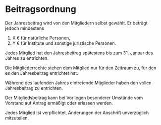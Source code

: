 # Beitragsordnung

Der Jahresbeitrag wird von den Mitgliedern selbst gewählt. Er beträgt jedoch mindestens
1. X € für natürliche Personen,
2. Y € für Institute und sonstige juristische Personen. 

Jedes Mitglied hat den Jahresbeitrag spätestens bis zum 31. Januar des Jahres
zu entrichten.

Die Mitgliederrechte stehen dem Mitglied nur für den Zeitraum zu,
für den es den Jahresbeitrag entrichtet hat.

Während des laufenden Jahres eintretende Mitglieder haben
den vollen Jahresbeitrag zu entrichten.

Der Mitgliedsbeitrag kann bei Vorliegen besonderer Umstände
vom Vorstand auf Antrag ermäßigt oder erlassen werden.

Jedes Mitglied ist verpflichtet, Änderungen der
Anschrift unverzüglich mitzuteilen.
